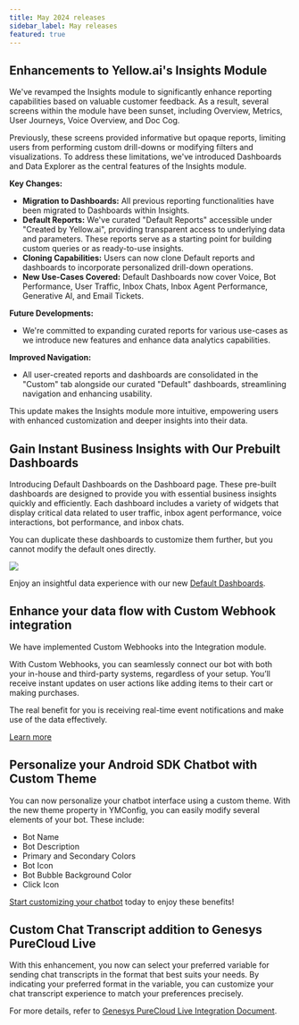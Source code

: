 ```yaml
---
title: May 2024 releases
sidebar_label: May releases
featured: true
---
```




## Enhancements to Yellow.ai's Insights Module

We've revamped the Insights module to significantly enhance reporting capabilities based on valuable customer feedback. As a result, several screens within the module have been sunset, including Overview, Metrics, User Journeys, Voice Overview, and Doc Cog.

Previously, these screens provided informative but opaque reports, limiting users from performing custom drill-downs or modifying filters and visualizations. To address these limitations, we've introduced Dashboards and Data Explorer as the central features of the Insights module.

**Key Changes:**
- **Migration to Dashboards:** All previous reporting functionalities have been migrated to Dashboards within Insights.
- **Default Reports:** We've curated "Default Reports" accessible under "Created by Yellow.ai", providing transparent access to underlying data and parameters. These reports serve as a starting point for building custom queries or as ready-to-use insights.
- **Cloning Capabilities:** Users can now clone Default reports and dashboards to incorporate personalized drill-down operations.
- **New Use-Cases Covered:** Default Dashboards now cover Voice, Bot Performance, User Traffic, Inbox Chats, Inbox Agent Performance, Generative AI, and Email Tickets.

**Future Developments:**
- We're committed to expanding curated reports for various use-cases as we introduce new features and enhance data analytics capabilities.

**Improved Navigation:**
- All user-created reports and dashboards are consolidated in the "Custom" tab alongside our curated "Default" dashboards, streamlining navigation and enhancing usability.

This update makes the Insights module more intuitive, empowering users with enhanced customization and deeper insights into their data.


## Gain Instant Business Insights with Our Prebuilt Dashboards


Introducing Default Dashboards on the Dashboard page. These pre-built dashboards are designed to provide you with essential business insights quickly and efficiently. Each dashboard includes a variety of widgets that display critical data related to user traffic, inbox agent performance, voice interactions, bot performance, and inbox chats.

You can duplicate these dashboards to customize them further, but you cannot modify the default ones directly.

![](https://i.imgur.com/MqHhWp5.png)

Enjoy an insightful data experience with our new [Default Dashboards](https://docs.yellow.ai/docs/platform_concepts/growth/dashboards#default-dashboard).


## Enhance your data flow with Custom Webhook integration


We have implemented Custom Webhooks into the Integration module.

With Custom Webhooks, you can seamlessly connect our bot with both your in-house and third-party systems, regardless of your setup. You’ll receive instant updates on user actions like adding items to their cart or making purchases.

The real benefit for you is receiving real-time event notifications and make use of the data effectively.

[Learn more](https://docs.yellow.ai/docs/platform_concepts/appConfiguration/webhook)


## Personalize your Android SDK Chatbot with Custom Theme

You can now personalize your chatbot interface using a custom theme. With the new theme property in YMConfig, you can easily modify several elements of your bot. These include:

- Bot Name
- Bot Description
- Primary and Secondary Colors
- Bot Icon
- Bot Bubble Background Color
- Click Icon


[Start customizing your chatbot](https://docs.yellow.ai/docs/platform_concepts/mobile/chatbot/android#theme-setup) today to enjoy these benefits!


## Custom Chat Transcript addition to Genesys PureCloud Live

With this enhancement, you now can select your preferred variable for sending chat transcripts in the format that best suits your needs. By indicating your preferred format in the variable, you can customize your chat transcript experience to match your preferences precisely.

For more details, refer to [Genesys PureCloud Live Integration Document](https://docs.yellow.ai/docs/platform_concepts/appConfiguration/genesys-cloud-livechat).


